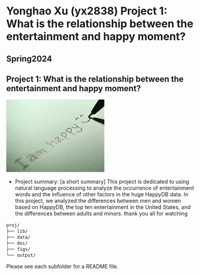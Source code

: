 # Yonghao Xu (yx2838) Project 1: What is the relationship between the entertainment and happy moment?
## Spring2024
## Project 1: What is the relationship between the entertainment and happy moment?

![image](figs/title.jpeg)

+ Project summary: [a short summary] This project is dedicated to using natural language processing to analyze the occurrence of entertainment words and the influence of other factors in the huge HappyDB data. In this project, we analyzed the differences between men and women based on HappyDB, the top ten entertainment in the United States, and the differences between adults and minors. thank you all for watching



```
proj/
├── lib/
├── data/
├── doc/
├── figs/
└── output/
```

Please see each subfolder for a README file.
